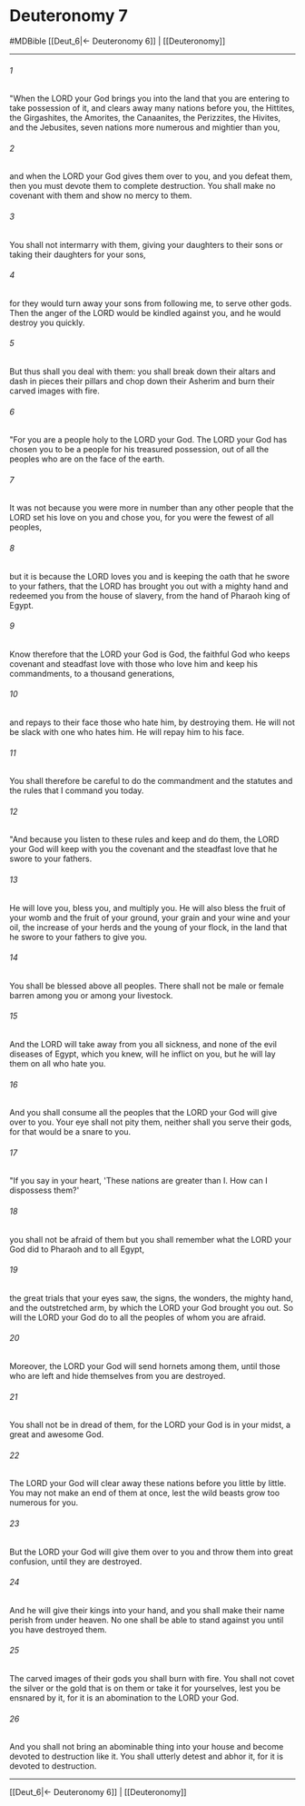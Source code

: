 # Deuteronomy 7
#MDBible
[[Deut_6|← Deuteronomy 6]] | [[Deuteronomy]]

***

###### 1 
"When the LORD your God brings you into the land that you are entering to take possession of it, and clears away many nations before you, the Hittites, the Girgashites, the Amorites, the Canaanites, the Perizzites, the Hivites, and the Jebusites, seven nations more numerous and mightier than you, 

###### 2 
and when the LORD your God gives them over to you, and you defeat them, then you must devote them to complete destruction. You shall make no covenant with them and show no mercy to them. 

###### 3 
You shall not intermarry with them, giving your daughters to their sons or taking their daughters for your sons, 

###### 4 
for they would turn away your sons from following me, to serve other gods. Then the anger of the LORD would be kindled against you, and he would destroy you quickly. 

###### 5 
But thus shall you deal with them: you shall break down their altars and dash in pieces their pillars and chop down their Asherim and burn their carved images with fire. 

###### 6 
"For you are a people holy to the LORD your God. The LORD your God has chosen you to be a people for his treasured possession, out of all the peoples who are on the face of the earth. 

###### 7 
It was not because you were more in number than any other people that the LORD set his love on you and chose you, for you were the fewest of all peoples, 

###### 8 
but it is because the LORD loves you and is keeping the oath that he swore to your fathers, that the LORD has brought you out with a mighty hand and redeemed you from the house of slavery, from the hand of Pharaoh king of Egypt. 

###### 9 
Know therefore that the LORD your God is God, the faithful God who keeps covenant and steadfast love with those who love him and keep his commandments, to a thousand generations, 

###### 10 
and repays to their face those who hate him, by destroying them. He will not be slack with one who hates him. He will repay him to his face. 

###### 11 
You shall therefore be careful to do the commandment and the statutes and the rules that I command you today. 

###### 12 
"And because you listen to these rules and keep and do them, the LORD your God will keep with you the covenant and the steadfast love that he swore to your fathers. 

###### 13 
He will love you, bless you, and multiply you. He will also bless the fruit of your womb and the fruit of your ground, your grain and your wine and your oil, the increase of your herds and the young of your flock, in the land that he swore to your fathers to give you. 

###### 14 
You shall be blessed above all peoples. There shall not be male or female barren among you or among your livestock. 

###### 15 
And the LORD will take away from you all sickness, and none of the evil diseases of Egypt, which you knew, will he inflict on you, but he will lay them on all who hate you. 

###### 16 
And you shall consume all the peoples that the LORD your God will give over to you. Your eye shall not pity them, neither shall you serve their gods, for that would be a snare to you. 

###### 17 
"If you say in your heart, 'These nations are greater than I. How can I dispossess them?' 

###### 18 
you shall not be afraid of them but you shall remember what the LORD your God did to Pharaoh and to all Egypt, 

###### 19 
the great trials that your eyes saw, the signs, the wonders, the mighty hand, and the outstretched arm, by which the LORD your God brought you out. So will the LORD your God do to all the peoples of whom you are afraid. 

###### 20 
Moreover, the LORD your God will send hornets among them, until those who are left and hide themselves from you are destroyed. 

###### 21 
You shall not be in dread of them, for the LORD your God is in your midst, a great and awesome God. 

###### 22 
The LORD your God will clear away these nations before you little by little. You may not make an end of them at once, lest the wild beasts grow too numerous for you. 

###### 23 
But the LORD your God will give them over to you and throw them into great confusion, until they are destroyed. 

###### 24 
And he will give their kings into your hand, and you shall make their name perish from under heaven. No one shall be able to stand against you until you have destroyed them. 

###### 25 
The carved images of their gods you shall burn with fire. You shall not covet the silver or the gold that is on them or take it for yourselves, lest you be ensnared by it, for it is an abomination to the LORD your God. 

###### 26 
And you shall not bring an abominable thing into your house and become devoted to destruction like it. You shall utterly detest and abhor it, for it is devoted to destruction. 

***

[[Deut_6|← Deuteronomy 6]] | [[Deuteronomy]]
